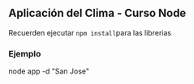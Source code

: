## Aplicación del Clima - Curso Node

Recuerden ejecutar ```npm install```para las librerias

### Ejemplo 
node app -d "San Jose"
